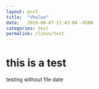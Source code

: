 ```yaml
---
layout: post
title:  "Vheloo"
date:   2019-08-07 21:43:04 -0500
categories: test
permalink: /linux/test
---
```


# this is a test

testing without file date

